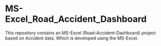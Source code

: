 # MS-Excel_Road_Accident_Dashboard
This repository contains an MS-Excel (Road-Accident-Dashboard) project based on Accident  data. Which is developed using the MS-Excel.
